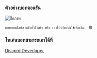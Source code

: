 ### ตัวอย่างบอทตอนรัน 


![ชื่อภาพ](https://cdn.discordapp.com/attachments/1079709994280300577/1119973104215654490/image.png)

```py
บอทออนไลน์สำหรับตั้งไว้เท่ๆ หรือ เอาไปปรับแต่งใช้เพิ่มเติม  🟢
```

### โทเค่นบอทสามารถเอาได้ที่

[Discord Deverloper](https://discord.com/developers/applications)
